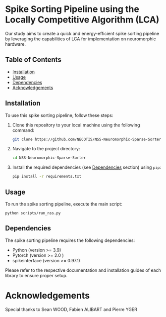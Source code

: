 # Spike Sorting Pipeline using the Locally Competitive Algorithm (LCA)

Our study aims to create a quick and energy-efficient spike sorting pipeline by leveraging the capabilities of LCA for implementation on neuromorphic hardware.

## Table of Contents
- [Installation](#installation)
- [Usage](#usage)
- [Dependencies](#dependencies)
- [Acknowledgements](#acknowledgements)

## Installation

To use this spike sorting pipeline, follow these steps:

1. Clone this repository to your local machine using the following command:
   ```bash
   git clone https://github.com/NECOTIS/NSS-Neuromorphic-Sparse-Sorter
   ```

2. Navigate to the project directory:
   ```bash
   cd NSS-Neuromorphic-Sparse-Sorter
   ```

3. Install the required dependencies (see [Dependencies](#dependencies) section) using `pip`:
   ```bash
   pip install -r requirements.txt
   ```

## Usage

To run the spike sorting pipeline, execute the main script:
```
python scripts/run_nss.py
```

## Dependencies

The spike sorting pipeline requires the following dependencies:

- Python (version >= 3.9)
- Pytorch (version >= 2.0 )
- spikeinterface (version >= 0.97.1)

Please refer to the respective documentation and installation guides of each library to ensure proper setup.

# Acknowledgements

Special thanks to Sean WOOD, Fabien ALIBART and Pierre YGER

